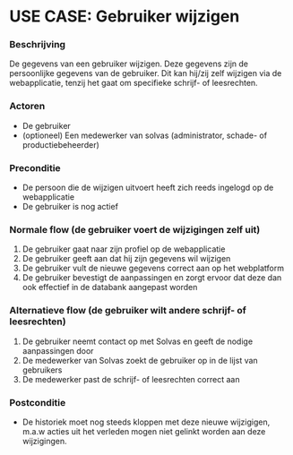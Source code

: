 # USE CASE: Gebruiker wijzigen

### Beschrijving
De gegevens van een gebruiker wijzigen. Deze gegevens zijn de persoonlijke gegevens van de gebruiker. Dit kan hij/zij zelf wijzigen via de webapplicatie, tenzij het gaat om specifieke schrijf- of leesrechten.
### Actoren


- De gebruiker
-  (optioneel) Een medewerker van solvas (administrator, schade- of productiebeheerder)
### Preconditie
- De persoon die de wijzigen uitvoert heeft zich reeds ingelogd op de webapplicatie
- De gebruiker is nog actief

### Normale flow (de gebruiker voert de wijzigingen zelf uit)
1. De gebruiker gaat naar zijn profiel op de webapplicatie
3. De gebruiker geeft aan dat hij zijn gegevens wil wijzigen
4. De gebruiker vult de nieuwe gegevens correct aan op het webplatform
5. De gebruiker bevestigt de aanpassingen en zorgt ervoor dat deze dan ook effectief in de databank aangepast worden

### Alternatieve flow (de gebruiker wilt andere schrijf- of leesrechten)
1. De gebruiker neemt contact op met Solvas en geeft de nodige aanpassingen door
2. De medewerker van Solvas zoekt de gebruiker op in de lijst van gebruikers
3. De medewerker past de schrijf- of leesrechten correct aan

### Postconditie
- De historiek moet nog steeds kloppen met deze nieuwe wijzigigen, m.a.w acties uit het verleden mogen niet gelinkt worden aan deze wijzigingen.
